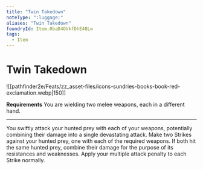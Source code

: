 ```yaml
---
title: "Twin Takedown"
noteType: ":luggage:"
aliases: "Twin Takedown"
foundryId: Item.0baD4OVkfDhE48Lw
tags:
  - Item
---
```


# Twin Takedown
![[pathfinder2e/Feats/zz_asset-files/icons-sundries-books-book-red-exclamation.webp|150]]

**Requirements** You are wielding two melee weapons, each in a different hand.

* * *

You swiftly attack your hunted prey with each of your weapons, potentially combining their damage into a single devastating attack. Make two Strikes against your hunted prey, one with each of the required weapons. If both hit the same hunted prey, combine their damage for the purpose of its resistances and weaknesses. Apply your multiple attack penalty to each Strike normally.

